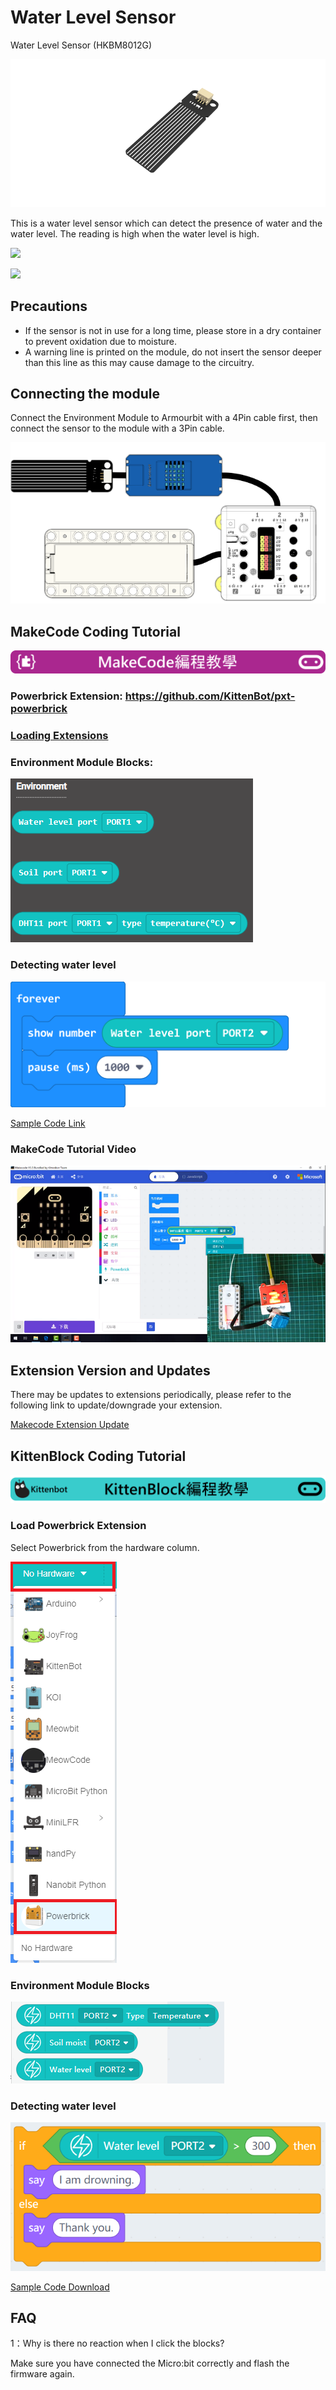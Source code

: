 # Water Level Sensor

Water Level Sensor (HKBM8012G)

![](./images/03drop.png)

This is a water level sensor which can detect the presence of water and the water level. The reading is high when the water level is high.

![](./images/IMG_2581.GIF)

![](./images/IMG_2578.GIF)

## Precautions

- If the sensor is not in use for a long time, please store in a dry container to prevent oxidation due to moisture.
- A warning line is printed on the module, do not insert the sensor deeper than this line as this may cause damage to the circuitry.

## Connecting the module

Connect the Environment Module to Armourbit with a 4Pin cable first, then connect the sensor to the module with a 3Pin cable.

![](./images/water_wire.png)

## MakeCode Coding Tutorial

![](./images/mcbanner.png)

### Powerbrick Extension: https://github.com/KittenBot/pxt-powerbrick

### [Loading Extensions](../../Makecode/powerBrickMC)

### Environment Module Blocks:

![](./images/environmentblocks.png)

### Detecting water level

![](./images/water.png)

[Sample Code Link](https://makecode.microbit.org/_h4Ebo11zUhTr)

### MakeCode Tutorial Video

[![](./images/envtut.png)](https://www.youtube.com/watch?v=ilXSpFd86DQ)

## Extension Version and Updates

There may be updates to extensions periodically, please refer to the following link to update/downgrade your extension.

[Makecode Extension Update](../../../Makecode/makecode_extensionUpdate)

## KittenBlock Coding Tutorial

![](./images/kbbanner.png)

### Load Powerbrick Extension

Select Powerbrick from the hardware column.

![](./kbimages/addextension.png)

### Environment Module Blocks

![](./kbimages/kbenvblocks.png)

### Detecting water level

![](./kbimages/kbwaterlevel.png)

[Sample Code Download](https://bit.ly/PowerbrickM2_01sb3)

## FAQ

1：Why is there no reaction when I click the blocks?

Make sure you have connected the Micro:bit correctly and flash the firmware again.